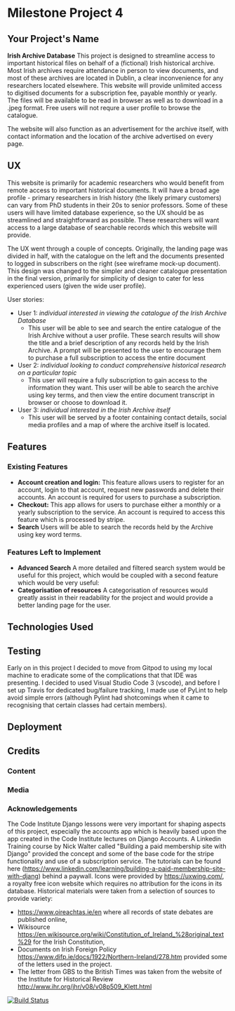 # Milestone Project 4

## Your Project's Name
**Irish Archive Database**
This project is designed to streamline access to important historical files on behalf of a (fictional) Irish historical archive. Most Irish archives require attendance in person to view documents, and most of these archives are located in Dublin, a clear inconvenience for any researchers located elsewhere. This website will provide unlimited access to digitised documents for a subscription fee, payable monthly or yearly. The files will be available to be read in browser as well as to download in a .jpeg format. Free users will not requre a user profile to browse the catalogue. 

The website will also function as an advertisement for the archive itself, with contact information and the location of the archive advertised on every page.

## UX
This website is primarily for academic researchers who would benefit from remote access to important historical documents. It will have a broad age profile - primary researchers in Irish history (the likely primary customers) can vary from PhD students in their 20s to senior professors. Some of these users will have limited database experience, so the UX should be as streamlined and straightforward as possible. These researchers will want access to a large database of searchable records which this website will provide.

The UX went through a couple of concepts. Originally, the landing page was divided in half, with the catalogue on the left and the documents presented to logged in subscribers on the right (see wireframe mock-up document). This design was changed to the simpler and cleaner catalogue presentation in the final version, primarily for simplicity of design to cater for less experienced users (given the wide user profile). 

User stories:
* User 1: *individual interested in viewing the catalogue of the Irish Archive Database*
    * This user will be able to see and search the entire catalogue of the Irish Archive without a user profile. These search results will show the title and a brief description of any records held by the Irish Archive. A prompt will be presented to the user to encourage them to purchase a full subscription to access the entire document
* User 2: *individual looking to conduct comprehensive historical research on a particular topic*
    * This user will require a fully subscription to gain access to the information they want. This user will be able to search the archive using key terms, and then view the entire document transcript in browser or choose to download it. 
* User 3: *individual interested in the Irish Archive itself*
    * This user will be served by a footer containing contact details, social media profiles and a map of where the archive itself is located. 

## Features

### Existing Features
* **Account creation and login:** This feature allows users to register for an account, login to that account, request new passwords and delete their accounts. An account is required for users to purchase a subscription.
* **Checkout:** This app allows for users to purchase either a monthly or a yearly subscription to the service. An account is required to access this feature which is processed by stripe.
* **Search** Users will be able to search the records held by the Archive using key word terms.

### Features Left to Implement
* **Advanced Search** A more detailed and filtered search system would be useful for this project, which would be coupled with a second feature which would be very useful:
* **Categorisation of resources** A categorisation of resources would greatly assist in their readability for the project and would provide a better landing page for the user. 


## Technologies Used


## Testing

Early on in this project I decided to move from Gitpod to using my local machine to eradicate some of the complications that that IDE was presenting. I decided to used Visual Studio Code 3 (vscode), and before I set up Travis for dedicated bug/failure tracking, I made use of PyLint to help avoid simple errors (although Pylint had shotcomings when it came to recognising that certain classes had certain members). 

## Deployment


## Credits
### Content

### Media

### Acknowledgements

The Code Institute Django lessons were very important for shaping aspects of this project, especially the accounts app which is heavily based upon the app created in the Code Institute lectures on Django Accounts. 
A Linkedin Training course by Nick Walter called "Building a paid membership site with Django" provided the concept and some of the base code for the stripe functionality and use of a subscription service. The tutorials can be found here (https://www.linkedin.com/learning/building-a-paid-membership-site-with-djang) behind a paywall. 
Icons were provided by https://uxwing.com/, a royalty free icon website which requires no attribution for the icons in its database.
Historical materials were taken from a selection of sources to provide variety:
* https://www.oireachtas.ie/en where all records of state debates are published online,
* Wikisource https://en.wikisource.org/wiki/Constitution_of_Ireland_%28original_text%29 for the Irish Constitution,
* Documents on Irish Foreign Policy https://www.difp.ie/docs/1922/Northern-Ireland/278.htm provided some of the letters used in the project.
* The letter from GBS to the British Times was taken from the website of the Institute for Historical Review http://www.ihr.org/jhr/v08/v08p509_Klett.html 


[![Build Status](https://travis-ci.org/cc1005/milestone_4.svg?branch=master)](https://travis-ci.org/cc1005/milestone_4)